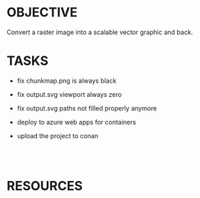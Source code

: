 
# OBJECTIVE
Convert a raster image into a scalable vector graphic and back.

# TASKS

- fix chunkmap.png is always black

- fix output.svg viewport always zero

- fix output.svg paths not filled properly anymore

- deploy to azure web apps for containers

- upload the project to conan

<br>
<br>

# RESOURCES
